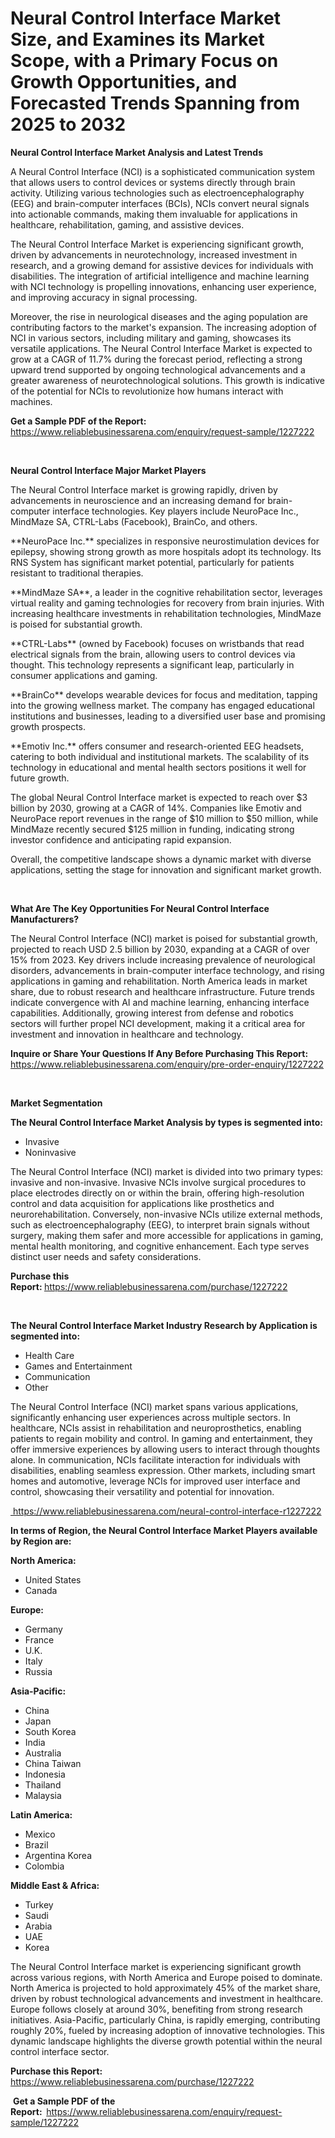 <p><h1>Neural Control Interface Market Size, and Examines its Market Scope, with a Primary Focus on Growth Opportunities, and Forecasted Trends Spanning from 2025 to 2032</h1></p><p><strong>Neural Control Interface Market Analysis and Latest Trends</strong></p>
<p><p>A Neural Control Interface (NCI) is a sophisticated communication system that allows users to control devices or systems directly through brain activity. Utilizing various technologies such as electroencephalography (EEG) and brain-computer interfaces (BCIs), NCIs convert neural signals into actionable commands, making them invaluable for applications in healthcare, rehabilitation, gaming, and assistive devices.</p><p>The Neural Control Interface Market is experiencing significant growth, driven by advancements in neurotechnology, increased investment in research, and a growing demand for assistive devices for individuals with disabilities. The integration of artificial intelligence and machine learning with NCI technology is propelling innovations, enhancing user experience, and improving accuracy in signal processing. </p><p>Moreover, the rise in neurological diseases and the aging population are contributing factors to the market's expansion. The increasing adoption of NCI in various sectors, including military and gaming, showcases its versatile applications. The Neural Control Interface Market is expected to grow at a CAGR of 11.7% during the forecast period, reflecting a strong upward trend supported by ongoing technological advancements and a greater awareness of neurotechnological solutions. This growth is indicative of the potential for NCIs to revolutionize how humans interact with machines.</p></p>
<p><strong>Get a Sample PDF of the Report:&nbsp;</strong> <a href="https://www.reliablebusinessarena.com/enquiry/request-sample/1227222?utm_campaign=3583&utm_medium=2&utm_source=Github&utm_content=ia&utm_term=12042025&utm_id=neural-control-interface">https://www.reliablebusinessarena.com/enquiry/request-sample/1227222</a></p>
<p>&nbsp;</p>
<p><strong>Neural Control Interface Major Market Players</strong></p>
<p><p>The Neural Control Interface market is growing rapidly, driven by advancements in neuroscience and an increasing demand for brain-computer interface technologies. Key players include NeuroPace Inc., MindMaze SA, CTRL-Labs (Facebook), BrainCo, and others.</p><p>**NeuroPace Inc.** specializes in responsive neurostimulation devices for epilepsy, showing strong growth as more hospitals adopt its technology. Its RNS System has significant market potential, particularly for patients resistant to traditional therapies.</p><p>**MindMaze SA**, a leader in the cognitive rehabilitation sector, leverages virtual reality and gaming technologies for recovery from brain injuries. With increasing healthcare investments in rehabilitation technologies, MindMaze is poised for substantial growth.</p><p>**CTRL-Labs** (owned by Facebook) focuses on wristbands that read electrical signals from the brain, allowing users to control devices via thought. This technology represents a significant leap, particularly in consumer applications and gaming.</p><p>**BrainCo** develops wearable devices for focus and meditation, tapping into the growing wellness market. The company has engaged educational institutions and businesses, leading to a diversified user base and promising growth prospects.</p><p>**Emotiv Inc.** offers consumer and research-oriented EEG headsets, catering to both individual and institutional markets. The scalability of its technology in educational and mental health sectors positions it well for future growth.</p><p>The global Neural Control Interface market is expected to reach over $3 billion by 2030, growing at a CAGR of 14%. Companies like Emotiv and NeuroPace report revenues in the range of $10 million to $50 million, while MindMaze recently secured $125 million in funding, indicating strong investor confidence and anticipating rapid expansion.</p><p>Overall, the competitive landscape shows a dynamic market with diverse applications, setting the stage for innovation and significant market growth.</p></p>
<p>&nbsp;</p>
<p><strong>What Are The Key Opportunities For Neural Control Interface Manufacturers?</strong></p>
<p><p>The Neural Control Interface (NCI) market is poised for substantial growth, projected to reach USD 2.5 billion by 2030, expanding at a CAGR of over 15% from 2023. Key drivers include increasing prevalence of neurological disorders, advancements in brain-computer interface technology, and rising applications in gaming and rehabilitation. North America leads in market share, due to robust research and healthcare infrastructure. Future trends indicate convergence with AI and machine learning, enhancing interface capabilities. Additionally, growing interest from defense and robotics sectors will further propel NCI development, making it a critical area for investment and innovation in healthcare and technology.</p></p>
<p><strong>Inquire or Share Your Questions If Any Before Purchasing This Report:</strong> <a href="https://www.reliablebusinessarena.com/enquiry/pre-order-enquiry/1227222?utm_campaign=3583&utm_medium=2&utm_source=Github&utm_content=ia&utm_term=12042025&utm_id=neural-control-interface">https://www.reliablebusinessarena.com/enquiry/pre-order-enquiry/1227222</a></p>
<p>&nbsp;</p>
<p><strong>Market Segmentation</strong></p>
<p><strong>The Neural Control Interface Market Analysis by types is segmented into:</strong></p>
<p><ul><li>Invasive</li><li>Noninvasive</li></ul></p>
<p><p>The Neural Control Interface (NCI) market is divided into two primary types: invasive and non-invasive. Invasive NCIs involve surgical procedures to place electrodes directly on or within the brain, offering high-resolution control and data acquisition for applications like prosthetics and neurorehabilitation. Conversely, non-invasive NCIs utilize external methods, such as electroencephalography (EEG), to interpret brain signals without surgery, making them safer and more accessible for applications in gaming, mental health monitoring, and cognitive enhancement. Each type serves distinct user needs and safety considerations.</p></p>
<p><strong>Purchase this Report:&nbsp;</strong><a href="https://www.reliablebusinessarena.com/purchase/1227222?utm_campaign=3583&utm_medium=2&utm_source=Github&utm_content=ia&utm_term=12042025&utm_id=neural-control-interface">https://www.reliablebusinessarena.com/purchase/1227222</a></p>
<p>&nbsp;</p>
<p><strong>The Neural Control Interface Market Industry Research by Application is segmented into:</strong></p>
<p><ul><li>Health Care</li><li>Games and Entertainment</li><li>Communication</li><li>Other</li></ul></p>
<p><p>The Neural Control Interface (NCI) market spans various applications, significantly enhancing user experiences across multiple sectors. In healthcare, NCIs assist in rehabilitation and neuroprosthetics, enabling patients to regain mobility and control. In gaming and entertainment, they offer immersive experiences by allowing users to interact through thoughts alone. In communication, NCIs facilitate interaction for individuals with disabilities, enabling seamless expression. Other markets, including smart homes and automotive, leverage NCIs for improved user interface and control, showcasing their versatility and potential for innovation.</p></p>
<p><a href="https://www.reliablebusinessarena.com/neural-control-interface-r1227222?utm_campaign=3583&utm_medium=2&utm_source=Github&utm_content=ia&utm_term=12042025&utm_id=neural-control-interface">&nbsp;https://www.reliablebusinessarena.com/neural-control-interface-r1227222</a></p>
<p><strong>In terms of Region, the Neural Control Interface Market Players available by Region are:</strong></p>
<p>
    <p> <strong> North America: </strong>
        <ul>
            <li>United States</li>
            <li>Canada</li>
        </ul>
        </p> 
    <p> <strong> Europe: </strong>
        <ul>
            <li>Germany</li>
            <li>France</li>
            <li>U.K.</li>
            <li>Italy</li>
            <li>Russia</li>
        </ul>
        </p> 
    <p> <strong> Asia-Pacific: </strong>
        <ul>
            <li>China</li>
            <li>Japan</li>
            <li>South Korea</li>
            <li>India</li>
            <li>Australia</li>
            <li>China Taiwan</li>
            <li>Indonesia</li>
            <li>Thailand</li>
            <li>Malaysia</li>
        </ul>
        </p> 
    <p> <strong> Latin America: </strong>
        <ul>
            <li>Mexico</li>
            <li>Brazil</li>
            <li>Argentina Korea</li>
            <li>Colombia</li>
        </ul>
        </p> 
    <p> <strong> Middle East & Africa: </strong>
        <ul>
            <li>Turkey</li>
            <li>Saudi</li>
            <li>Arabia</li>
            <li>UAE</li>
            <li>Korea</li>
        </ul>
    </p>
    </p>
<p><p>The Neural Control Interface market is experiencing significant growth across various regions, with North America and Europe poised to dominate. North America is projected to hold approximately 45% of the market share, driven by robust technological advancements and investment in healthcare. Europe follows closely at around 30%, benefiting from strong research initiatives. Asia-Pacific, particularly China, is rapidly emerging, contributing roughly 20%, fueled by increasing adoption of innovative technologies. This dynamic landscape highlights the diverse growth potential within the neural control interface sector.</p></p>
<p><strong>Purchase this Report: </strong><a href="https://www.reliablebusinessarena.com/purchase/1227222?utm_campaign=3583&utm_medium=2&utm_source=Github&utm_content=ia&utm_term=12042025&utm_id=neural-control-interface">https://www.reliablebusinessarena.com/purchase/1227222</a></p>
<p>&nbsp;<strong>Get a Sample PDF of the Report:&nbsp;&nbsp;</strong><a href="https://www.reliablebusinessarena.com/enquiry/request-sample/1227222?utm_campaign=3583&utm_medium=2&utm_source=Github&utm_content=ia&utm_term=12042025&utm_id=neural-control-interface">https://www.reliablebusinessarena.com/enquiry/request-sample/1227222</a></p>
<p><strong></strong></p>
<p><p></p><p></p><p></p></p>